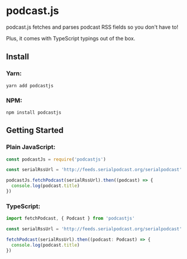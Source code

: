 # podcast.js

podcast.js fetches and parses podcast RSS fields so you don't have to!

Plus, it comes with TypeScript typings out of the box.

## Install

### Yarn:
```
yarn add podcastjs
```

### NPM:
```
npm install podcastjs
```

## Getting Started

### Plain JavaScript:
```js
const podcastJs = require('podcastjs')

const serialRssUrl = 'http://feeds.serialpodcast.org/serialpodcast'

podcastJs.fetchPodcast(serialRssUrl).then((podcast) => {
  console.log(podcast.title)
})
```

### TypeScript:
```ts
import fetchPodcast, { Podcast } from 'podcastjs'

const serialRssUrl = 'http://feeds.serialpodcast.org/serialpodcast'

fetchPodcast(serialRssUrl).then((podcast: Podcast) => {
  console.log(podcast.title)
})
```
